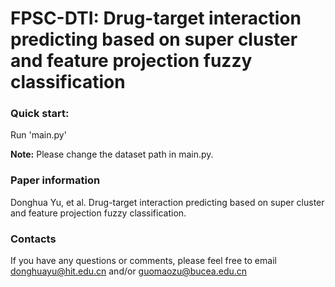 # FPSC-DTI: Drug-target interaction predicting based on super cluster and feature projection fuzzy classification

### Quick start:
Run 'main.py'

**Note:** Please change the dataset path in main.py.

### Paper information
Donghua Yu, et al. Drug-target interaction predicting based on super cluster and feature projection fuzzy classification. 

### Contacts
If you have any questions or comments, please feel free to email donghuayu@hit.edu.cn and/or guomaozu@bucea.edu.cn
